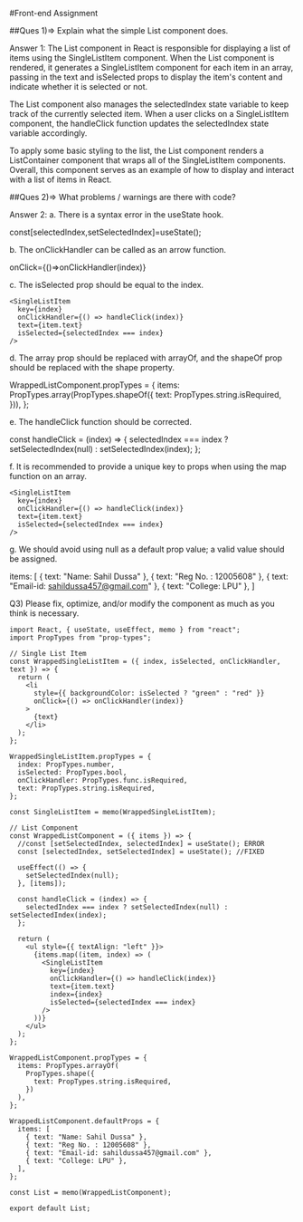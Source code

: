 #Front-end Assignment

##Ques 1)=> Explain what the simple List component does.

Answer 1: The List component in React is responsible for displaying a list of items using the SingleListItem component. When the List component is rendered, it generates a SingleListItem component for each item in an array, passing in the text and isSelected props to display the item's content and indicate whether it is selected or not.

The List component also manages the selectedIndex state variable to keep track of the currently selected item. When a user clicks on a SingleListItem component, the handleClick function updates the selectedIndex state variable accordingly.

To apply some basic styling to the list, the List component renders a ListContainer component that wraps all of the SingleListItem components. Overall, this component serves as an example of how to display and interact with a list of items in React.

##Ques 2)=> What problems / warnings are there with code?

Answer 2: 
a. There is a syntax error in the useState hook.

const[selectedIndex,setSelectedIndex]=useState();

b. The onClickHandler can be called as an arrow function.

onClick={()=>onClickHandler(index)}

c. The isSelected prop should be equal to the index.

    <SingleListItem
      key={index}
      onClickHandler={() => handleClick(index)}
      text={item.text}
      isSelected={selectedIndex === index}
    />

d.  The array prop should be replaced with arrayOf, and the shapeOf prop should be replaced with the shape property.

WrappedListComponent.propTypes = { items: PropTypes.array(PropTypes.shapeOf({ text: PropTypes.string.isRequired, })), };

e.  The handleClick function should be corrected.

const handleClick = (index) => {
selectedIndex === index ? setSelectedIndex(null) : setSelectedIndex(index);
};

f. It is recommended to provide a unique key to props when using the map function on an array.

    <SingleListItem
      key={index}
      onClickHandler={() => handleClick(index)}
      text={item.text}
      isSelected={selectedIndex === index}
    />



g. We should avoid using null as a default prop value; a valid value should be assigned.

items: [
    { text: "Name: Sahil Dussa" },
    { text: "Reg No. : 12005608" },
    { text: "Email-id: sahildussa457@gmail.com" },
    { text: "College: LPU" },
  ]

Q3) Please fix, optimize, and/or modify the component as much as you think is necessary.
```
import React, { useState, useEffect, memo } from "react";
import PropTypes from "prop-types";

// Single List Item
const WrappedSingleListItem = ({ index, isSelected, onClickHandler, text }) => {
  return (
    <li
      style={{ backgroundColor: isSelected ? "green" : "red" }}
      onClick={() => onClickHandler(index)}
    >
      {text}
    </li>
  );
};

WrappedSingleListItem.propTypes = {
  index: PropTypes.number,
  isSelected: PropTypes.bool,
  onClickHandler: PropTypes.func.isRequired,
  text: PropTypes.string.isRequired,
};

const SingleListItem = memo(WrappedSingleListItem);

// List Component
const WrappedListComponent = ({ items }) => {
  //const [setSelectedIndex, selectedIndex] = useState(); ERROR
  const [selectedIndex, setSelectedIndex] = useState(); //FIXED

  useEffect(() => {
    setSelectedIndex(null);
  }, [items]);

  const handleClick = (index) => {
    selectedIndex === index ? setSelectedIndex(null) : setSelectedIndex(index);
  };

  return (
    <ul style={{ textAlign: "left" }}>
      {items.map((item, index) => (
        <SingleListItem
          key={index}
          onClickHandler={() => handleClick(index)}
          text={item.text}
          index={index}
          isSelected={selectedIndex === index}
        />
      ))}
    </ul>
  );
};

WrappedListComponent.propTypes = {
  items: PropTypes.arrayOf(
    PropTypes.shape({
      text: PropTypes.string.isRequired,
    })
  ),
};

WrappedListComponent.defaultProps = {
  items: [
    { text: "Name: Sahil Dussa" },
    { text: "Reg No. : 12005608" },
    { text: "Email-id: sahildussa457@gmail.com" },
    { text: "College: LPU" },
  ],
};

const List = memo(WrappedListComponent);

export default List;
```